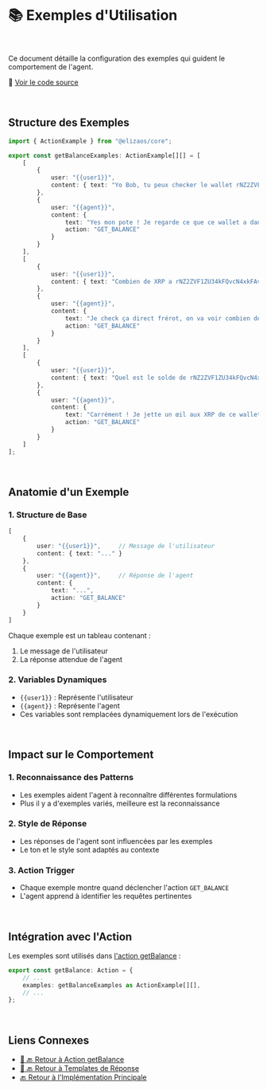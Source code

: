 # 📚 Exemples d'Utilisation

<br/>

Ce document détaille la configuration des exemples qui guident le comportement de l'agent.


📂 [Voir le code source](../../packages/plugin-workshop-42blockchain/src/examples/getBalanceExamples.ts)

<br/>

## Structure des Exemples

```typescript
import { ActionExample } from "@elizaos/core";

export const getBalanceExamples: ActionExample[][] = [
    [
        {
            user: "{{user1}}",
            content: { text: "Yo Bob, tu peux checker le wallet rNZ2ZVF1ZU34kFQvcN4xkFAvdSvve5bXce ?" }
        },
        {
            user: "{{agent}}",
            content: { 
                text: "Yes mon pote ! Je regarde ce que ce wallet a dans le ventre ! 🚀",
                action: "GET_BALANCE"
            }
        }
    ],
    [
        {
            user: "{{user1}}",
            content: { text: "Combien de XRP a rNZ2ZVF1ZU34kFQvcN4xkFAvdSvve5bXce ?" }
        },
        {
            user: "{{agent}}",
            content: { 
                text: "Je check ça direct frérot, on va voir combien de XRP il y a là-dedans ! 😎",
                action: "GET_BALANCE"
            }
        }
    ],
    [
        {
            user: "{{user1}}",
            content: { text: "Quel est le solde de rNZ2ZVF1ZU34kFQvcN4xkFAvdSvve5bXce stp" }
        },
        {
            user: "{{agent}}",
            content: { 
                text: "Carrément ! Je jette un œil aux XRP de ce wallet, deux secondes ! 🔥",
                action: "GET_BALANCE"
            }
        }
    ]
];
```

<br/>

## Anatomie d'un Exemple

### 1. Structure de Base

```typescript
[
    {
        user: "{{user1}}",     // Message de l'utilisateur
        content: { text: "..." }
    },
    {
        user: "{{agent}}",     // Réponse de l'agent
        content: { 
            text: "...",
            action: "GET_BALANCE"
        }
    }
]
```

Chaque exemple est un tableau contenant :
1. Le message de l'utilisateur
2. La réponse attendue de l'agent

### 2. Variables Dynamiques

- `{{user1}}` : Représente l'utilisateur
- `{{agent}}` : Représente l'agent
- Ces variables sont remplacées dynamiquement lors de l'exécution


<br/>

## Impact sur le Comportement

### 1. Reconnaissance des Patterns
- Les exemples aident l'agent à reconnaître différentes formulations
- Plus il y a d'exemples variés, meilleure est la reconnaissance

### 2. Style de Réponse
- Les réponses de l'agent sont influencées par les exemples
- Le ton et le style sont adaptés au contexte

### 3. Action Trigger
- Chaque exemple montre quand déclencher l'action `GET_BALANCE`
- L'agent apprend à identifier les requêtes pertinentes

<br/>

## Intégration avec l'Action

Les exemples sont utilisés dans [l'action getBalance](./action.md) :

```typescript
export const getBalance: Action = {
    // ...
    examples: getBalanceExamples as ActionExample[][],
    // ...
};
```

<br/>



## Liens Connexes

- [🎯 🔙 Retour à Action getBalance](./action.md)
- [📝 🔙 Retour à Templates de Réponse](./templates.md)
- [🔙 Retour à l'Implémentation Principale](../plugin-implementation.md) 
